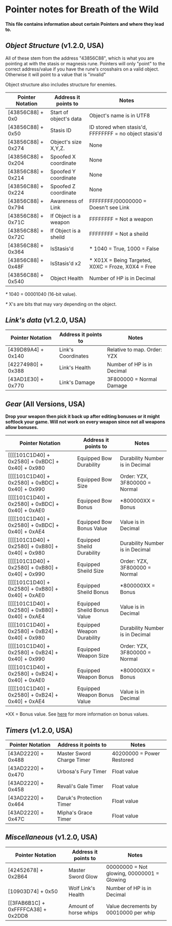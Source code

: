 # Pointer notes for Breath of the Wild

#### This file contains information about certain Pointers and where they lead to.

## _Object Structure_ (v1.2.0, USA)
All of these stem from the address "43856C88", which is what you are pointing at with the stasis or magnesis rune. 
Pointers will only "point" to the correct address/value if you have the rune's crosshairs on a valid object. Otherwise
it will point to a value that is "invalid"

Object structure also includes structure for enemies.

|  Pointer Notation  | Address it points to |          Notes
|--------------------|----------------------|-------------------------
|[43856C88] + 0x0    |Start of object's data|Object's name is in UTF8
|[43856C88] + 0x50   |Stasis ID             |ID stored when stasis'd, FFFFFFFF = no object stasis'd
|[43856C88] + 0x274  |Object's size X,Y,Z.  |None
|[43856C88] + 0x204  |Spoofed X coordinate  |None
|[43856C88] + 0x214  |Spoofed Y coordinate  |None
|[43856C88] + 0x224  |Spoofed Z coordinate  |None
|[43856C88] + 0x794  |Awareness of Link     |FFFFFFFF/00000000 = Doesn't see Link
|[43856C88] + 0x71C  |If Object is a weapon |FFFFFFFF = Not a weapon
|[43856C88] + 0x72C  |If Object is a sheild |FFFFFFFF = Not a sheild
|[43856C88] + 0x364  |IsStasis'd            |* 1040 = True, 1000 = False
|[43856C88] + 0x48F  |IsStasis'd x2         |* X01X = Being Targeted, X0XC = Froze, X0X4 = Free
|[43856C88] + 0x540  |Object Health         |Number of HP is in Decimal

_*_ 1040 = 00001040 (16-bit value).

_*_ X's are bits that may vary depending on the object.

## _Link's data_ (v1.2.0, USA)
| Pointer Notation |Address it points to|          Notes
|------------------|--------------------|------------------------
|[439D89A4] + 0x140|Link's Coordinates  |Relative to map. Order: YZX
|[42274980] + 0x388|Link's Health       |Number of HP is in Decimal
|[43AD1E30] + 0x770|Link's Damage       |3F800000 = Normal Damage

## _Gear_ (All Versions, USA)
**Drop your weapon then pick it back up after editing bonuses or it might softlock your game.
Will not work on every weapon since not all weapons allow bonuses.**

|                 Pointer Notation               |   Address it points to    |          Notes
|------------------------------------------------|---------------------------|-------------------------
|[[[[101C1D40] + 0x2580] + 0xBDC] + 0x40] + 0x980|Equipped Bow Durability    |Durability Number is in Decimal
|[[[[101C1D40] + 0x2580] + 0xBDC] + 0x40] + 0x990|Equipped Bow Size          |Order: YZX, 3F800000 = Normal
|[[[[101C1D40] + 0x2580] + 0xBDC] + 0x40] + 0xAE0|Equipped Bow Bonus         |*800000XX = Bonus
|[[[[101C1D40] + 0x2580] + 0xBDC] + 0x40] + 0xAE4|Equipped Bow Bonus Value   |Value is in Decimal
|[[[[101C1D40] + 0x2580] + 0xB80] + 0x40] + 0x980|Equipped Sheild Durability |Durability Number is in Decimal
|[[[[101C1D40] + 0x2580] + 0xB80] + 0x40] + 0x990|Equipped Sheild Size       |Order: YZX, 3F800000 = Normal
|[[[[101C1D40] + 0x2580] + 0xB80] + 0x40] + 0xAE0|Equipped Sheild Bonus      |*800000XX = Bonus
|[[[[101C1D40] + 0x2580] + 0xB80] + 0x40] + 0xAE4|Equipped Sheild Bonus Value|Value is in Decimal
|[[[[101C1D40] + 0x2580] + 0xB24] + 0x40] + 0x980|Equipped Weapon Durability |Durability Number is in Decimal
|[[[[101C1D40] + 0x2580] + 0xB24] + 0x40] + 0x990|Equipped Weapon Size       |Order: YZX, 3F800000 = Normal
|[[[[101C1D40] + 0x2580] + 0xB24] + 0x40] + 0xAE0|Equipped Weapon Bonus      |*800000XX = Bonus
|[[[[101C1D40] + 0x2580] + 0xB24] + 0x40] + 0xAE4|Equipped Weapon Bonus Value|Value is in Decimal

*XX = Bonus value. See [here](https://github.com/Megabyte918/BotW-Cheat-Codes/blob/master/All%20Versions/Equipped%20Weapon%20Bonus%20Modifier) for more information on bonus values.

## _Timers_ (v1.2.0, USA)
| Pointer Notation |Address it points to     |          Notes
|------------------|-------------------------|------------------------
|[43AD2220] + 0x488|Master Sword Charge Timer|40200000 = Power Restored
|[43AD2220] + 0x470|Urbosa's Fury Timer      |Float value
|[43AD2220] + 0x458|Revali's Gale Timer      |Float value
|[43AD2220] + 0x464|Daruk's Protection Timer |Float value
|[43AD2220] + 0x47C|Mipha's Grace Timer      |Float value

## _Miscellaneous_ (v1.2.0, USA)
| Pointer Notation                 |Address it points to      |          Notes
|----------------------------------|--------------------------|------------------------
|[42452678] + 0x2B64               |Master Sword Glow         |00000000 = Not glowing, 00000001 = Glowing
|[10903D74] + 0x50                 |Wolf Link's Health        |Number of HP is in Decimal
|[[3FAB6B1C] + 0xFFFFCA38] + 0x2DD8|Amount of horse whips     |Value decrements by 00010000 per whip
